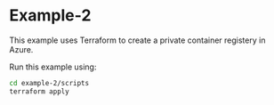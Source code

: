 # Example-2

This example uses Terraform to create a private container registery in Azure.

Run this example using:

```bash
cd example-2/scripts
terraform apply
```